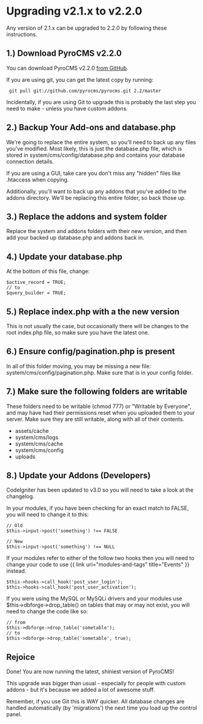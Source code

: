 # Upgrading v2.1.x to v2.2.0

Any version of 2.1.x can be upgraded to 2.2.0 by following these instructions.

## 1.) Download PyroCMS v2.2.0

You can download PyroCMS v2.2.0 [from GitHub](https://github.com/pyrocms/pyrocms/zipball/v2.2.0).

If you are using git, you can get the latest copy by running:

     git pull git://github.com/pyrocms/pyrocms.git 2.2/master

Incidentally, if you are using Git to upgrade this is probably the last step you need to make - unless you have custom addons.

## 2.) Backup Your Add-ons and database.php

We're going to replace the entire system, so you'll need to back up any files you've modified. Most likely, this is just the database.php file, which is stored in system/cms/config/database.php and contains your database connection details.  

If you are using a GUI, take care you don't miss any "hidden" files like .htaccess when copying.

Additionally, you'll want to back up any addons that you've added to the addons directory. We'll be replacing this entire folder, so back those up.

## 3.) Replace the addons and system folder

Replace the system and addons folders with their new version, and then add your backed up database.php and addons back in.

## 4.) Update your database.php

At the bottom of this file, change:

	$active_record = TRUE;
	// to
	$query_builder = TRUE;

## 5.) Replace index.php with a the new version

This is not usually the case, but occasionally there will be changes to the root index.php file, so make sure you have the latest one.

## 6.) Ensure config/pagination.php is present

In all of this folder moving, you may be missing a new file: system/cms/config/pagination.php. Make sure that is in your config folder.

## 7.) Make sure the following folders are writable

These folders need to be writable (chmod 777) or "Writable by Everyone", and may have had their permissions reset when you uploaded 
them to your server. Make sure they are still writable, along with all of their contents.

* assets/cache
* system/cms/logs
* system/cms/cache
* system/cms/config
* uploads

## 8.) Update your Addons (Developers)

CodeIgniter has been updated to v3.0 so you will need to take a look at the changelog.

In your modules, if you have been checking for an exact match to FALSE, you will need to change it to this:

	// Old
	$this->input->post('something') !== FALSE

	// New
	$this->input->post('something') !== NULL

If your modules refer to either of the follow two hooks then you will need to change your code to use {{ link uri="modules-and-tags" title="Events" }} instead.

	$this->hooks->call_hook('post_user_login');
	$this->hooks->call_hook('post_user_activation');

If you were using the MySQL or MySQLi drivers and your modules use $this->dbforge->drop_table() on tables that may or may not exist, you 
will need to change the code like so:

	// from
	$this->dbforge->drop_table('sometable');
	// to
	$this->dbforge->drop_table('sometable', true);
	

## Rejoice

Done! You are now running the latest, shiniest version of PyroCMS!

This upgrade was bigger than usual - especially for people with custom addons - but it's because we added a lot of awesome stuff.

Remember, if you use Git this is WAY quicker. All database changes are handled automatically (by 'migrations') the next time you load up the control panel. 
